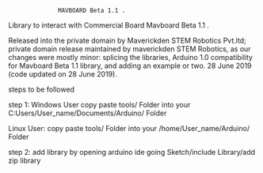 
                  MAVBOARD Beta 1.1 .



Library to interact with Commercial Board Mavboard Beta 1.1 .

Released into the private domain by Maverickden STEM Robotics Pvt.ltd; private 
domain release maintained by maverickden STEM Robotics, as our changes were mostly minor: 
splicing the libraries, Arduino 1.0 compatibility for Mavboard Beta 1.1 library, 
and adding an example or two.
28 June 2019 (code updated on 28 June 2019).


steps to be followed

step 1:
  Windows User
    copy paste tools/ Folder into your C:Users/User_name/Documents/Arduino/ Folder

  Linux User:
    copy paste tools/ Folder into your /home/User_name/Arduino/ Folder

step 2:
  add library by opening arduino ide
  going Sketch/include Library/add zip library
